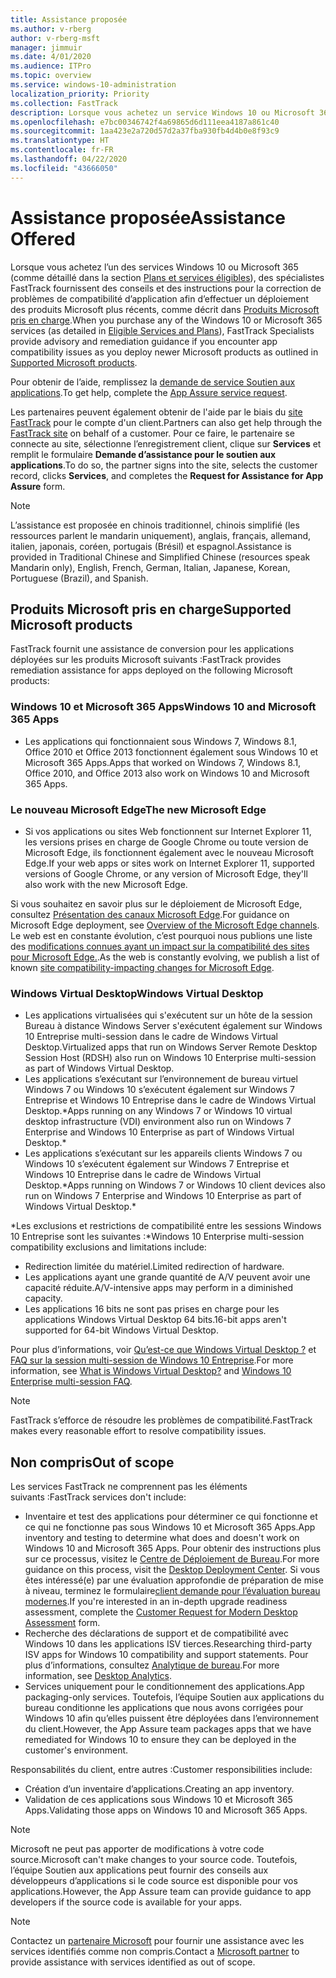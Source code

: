 ```yaml
---
title: Assistance proposée
ms.author: v-rberg
author: v-rberg-msft
manager: jimmuir
ms.date: 4/01/2020
ms.audience: ITPro
ms.topic: overview
ms.service: windows-10-administration
localization_priority: Priority
ms.collection: FastTrack
description: Lorsque vous achetez un service Windows 10 ou Microsoft 365, des spécialistes FastTrack vous fournissent des conseils et des instructions afin de le déployer vers Windows 10 et Microsoft 365 Apps et de rester à jour sans frais supplémentaires (avec un abonnement éligible).
ms.openlocfilehash: e7bc00346742f4a69865d6d111eea4187a861c40
ms.sourcegitcommit: 1aa423e2a720d57d2a37fba930fb4d4b0e8f93c9
ms.translationtype: HT
ms.contentlocale: fr-FR
ms.lasthandoff: 04/22/2020
ms.locfileid: "43666050"
---
```

# <a name="assistance-offered"></a><span data-ttu-id="ac346-103">Assistance proposée</span><span class="sxs-lookup"><span data-stu-id="ac346-103">Assistance Offered</span></span>  

<span data-ttu-id="ac346-104">Lorsque vous achetez l’un des services Windows 10 ou Microsoft 365 (comme détaillé dans la section [Plans et services éligibles](M365-eligible-services-and-plans.md)), des spécialistes FastTrack fournissent des conseils et des instructions pour la correction de problèmes de compatibilité d’application afin d’effectuer un déploiement des produits Microsoft plus récents, comme décrit dans [Produits Microsoft pris en charge](#supported-microsoft-products).</span><span class="sxs-lookup"><span data-stu-id="ac346-104">When you purchase any of the Windows 10 or Microsoft 365 services (as detailed in [Eligible Services and Plans](M365-eligible-services-and-plans.md)), FastTrack Specialists provide advisory and remediation guidance if you encounter app compatibility issues as you deploy newer Microsoft products as outlined in [Supported Microsoft products](#supported-microsoft-products).</span></span>

<span data-ttu-id="ac346-105">Pour obtenir de l’aide, remplissez la [demande de service Soutien aux applications](https://go.microsoft.com/fwlink/?linkid=2022721).</span><span class="sxs-lookup"><span data-stu-id="ac346-105">To get help, complete the [App Assure service request](https://go.microsoft.com/fwlink/?linkid=2022721).</span></span>

<span data-ttu-id="ac346-106">Les partenaires peuvent également obtenir de l'aide par le biais du [site FastTrack](https://go.microsoft.com/fwlink/?linkid=780698) pour le compte d'un client.</span><span class="sxs-lookup"><span data-stu-id="ac346-106">Partners can also get help through the [FastTrack site](https://go.microsoft.com/fwlink/?linkid=780698) on behalf of a customer.</span></span> <span data-ttu-id="ac346-107">Pour ce faire, le partenaire se connecte au site, sélectionne l’enregistrement client, clique sur **Services** et remplit le formulaire **Demande d’assistance pour le soutien aux applications**.</span><span class="sxs-lookup"><span data-stu-id="ac346-107">To do so, the partner signs into the site, selects the customer record, clicks **Services**, and completes the **Request for Assistance for App Assure** form.</span></span>

> [!NOTE]
> <span data-ttu-id="ac346-108">L’assistance est proposée en chinois traditionnel, chinois simplifié (les ressources parlent le mandarin uniquement), anglais, français, allemand, italien, japonais, coréen, portugais (Brésil) et espagnol.</span><span class="sxs-lookup"><span data-stu-id="ac346-108">Assistance is provided in Traditional Chinese and Simplified Chinese (resources speak Mandarin only), English, French, German, Italian, Japanese, Korean, Portuguese (Brazil), and Spanish.</span></span> 

## <a name="supported-microsoft-products"></a><span data-ttu-id="ac346-109">Produits Microsoft pris en charge</span><span class="sxs-lookup"><span data-stu-id="ac346-109">Supported Microsoft products</span></span>

<span data-ttu-id="ac346-110">FastTrack fournit une assistance de conversion pour les applications déployées sur les produits Microsoft suivants :</span><span class="sxs-lookup"><span data-stu-id="ac346-110">FastTrack provides remediation assistance for apps deployed on the following Microsoft products:</span></span>

### <a name="windows-10-and-microsoft-365-apps"></a><span data-ttu-id="ac346-111">Windows 10 et Microsoft 365 Apps</span><span class="sxs-lookup"><span data-stu-id="ac346-111">Windows 10 and Microsoft 365 Apps</span></span>

- <span data-ttu-id="ac346-112">Les applications qui fonctionnaient sous Windows 7, Windows 8.1, Office 2010 et Office 2013 fonctionnent également sous Windows 10 et Microsoft 365 Apps.</span><span class="sxs-lookup"><span data-stu-id="ac346-112">Apps that worked on Windows 7, Windows 8.1, Office 2010, and Office 2013 also work on Windows 10 and Microsoft 365 Apps.</span></span>

### <a name="the-new-microsoft-edge"></a><span data-ttu-id="ac346-113">Le nouveau Microsoft Edge</span><span class="sxs-lookup"><span data-stu-id="ac346-113">The new Microsoft Edge</span></span>

- <span data-ttu-id="ac346-114">Si vos applications ou sites Web fonctionnent sur Internet Explorer 11, les versions prises en charge de Google Chrome ou toute version de Microsoft Edge, ils fonctionnent également avec le nouveau Microsoft Edge.</span><span class="sxs-lookup"><span data-stu-id="ac346-114">If your web apps or sites work on Internet Explorer 11, supported versions of Google Chrome, or any version of Microsoft Edge, they'll also work with the new Microsoft Edge.</span></span>

<span data-ttu-id="ac346-115">Si vous souhaitez en savoir plus sur le déploiement de Microsoft Edge, consultez [Présentation des canaux Microsoft Edge](https://docs.microsoft.com/DeployEdge/microsoft-edge-channels).</span><span class="sxs-lookup"><span data-stu-id="ac346-115">For guidance on Microsoft Edge deployment, see [Overview of the Microsoft Edge channels](https://docs.microsoft.com/DeployEdge/microsoft-edge-channels).</span></span> <span data-ttu-id="ac346-116">Le web est en constante évolution, c’est pourquoi nous publions une liste des [ modifications connues ayant un impact sur la compatibilité des sites pour Microsoft Edge.](https://docs.microsoft.com/microsoft-edge/web-platform/site-impacting-changes).</span><span class="sxs-lookup"><span data-stu-id="ac346-116">As the web is constantly evolving, we publish a list of known [site compatibility-impacting changes for Microsoft Edge](https://docs.microsoft.com/microsoft-edge/web-platform/site-impacting-changes).</span></span>

### <a name="windows-virtual-desktop"></a><span data-ttu-id="ac346-117">Windows Virtual Desktop</span><span class="sxs-lookup"><span data-stu-id="ac346-117">Windows Virtual Desktop</span></span>

- <span data-ttu-id="ac346-118">Les applications virtualisées qui s'exécutent sur un hôte de la session Bureau à distance Windows Server s'exécutent également sur Windows 10 Entreprise multi-session dans le cadre de Windows Virtual Desktop.</span><span class="sxs-lookup"><span data-stu-id="ac346-118">Virtualized apps that run on Windows Server Remote Desktop Session Host (RDSH) also run on Windows 10 Enterprise multi-session as part of Windows Virtual Desktop.</span></span>
- <span data-ttu-id="ac346-119">Les applications s’exécutant sur l’environnement de bureau virtuel Windows 7 ou Windows 10 s’exécutent également sur Windows 7 Entreprise et Windows 10 Entreprise dans le cadre de Windows Virtual Desktop.\*</span><span class="sxs-lookup"><span data-stu-id="ac346-119">Apps running on any Windows 7 or Windows 10 virtual desktop infrastructure (VDI) environment also run on Windows 7 Enterprise and Windows 10 Enterprise as part of Windows Virtual Desktop.\*</span></span>
- <span data-ttu-id="ac346-120">Les applications s’exécutant sur les appareils clients Windows 7 ou Windows 10 s’exécutent également sur Windows 7 Entreprise et Windows 10 Entreprise dans le cadre de Windows Virtual Desktop.\*</span><span class="sxs-lookup"><span data-stu-id="ac346-120">Apps running on Windows 7 or Windows 10 client devices also run on Windows 7 Enterprise and Windows 10 Enterprise as part of Windows Virtual Desktop.\*</span></span>

<span data-ttu-id="ac346-121">\*Les exclusions et restrictions de compatibilité entre les sessions Windows 10 Entreprise sont les suivantes :</span><span class="sxs-lookup"><span data-stu-id="ac346-121">\*Windows 10 Enterprise multi-session compatibility exclusions and limitations include:</span></span>
- <span data-ttu-id="ac346-122">Redirection limitée du matériel.</span><span class="sxs-lookup"><span data-stu-id="ac346-122">Limited redirection of hardware.</span></span>
- <span data-ttu-id="ac346-123">Les applications ayant une grande quantité de A/V peuvent avoir une capacité réduite.</span><span class="sxs-lookup"><span data-stu-id="ac346-123">A/V-intensive apps may perform in a diminished capacity.</span></span>
- <span data-ttu-id="ac346-124">Les applications 16 bits ne sont pas prises en charge pour les applications Windows Virtual Desktop 64 bits.</span><span class="sxs-lookup"><span data-stu-id="ac346-124">16-bit apps aren't supported for 64-bit Windows Virtual Desktop.</span></span>

<span data-ttu-id="ac346-125">Pour plus d’informations, voir [Qu’est-ce que Windows Virtual Desktop ?](https://docs.microsoft.com/azure/virtual-desktop/overview) et [FAQ sur la session multi-session de Windows 10 Entreprise](https://docs.microsoft.com/azure/virtual-desktop/windows-10-multisession-faq).</span><span class="sxs-lookup"><span data-stu-id="ac346-125">For more information, see [What is Windows Virtual Desktop?](https://docs.microsoft.com/azure/virtual-desktop/overview) and [Windows 10 Enterprise multi-session FAQ](https://docs.microsoft.com/azure/virtual-desktop/windows-10-multisession-faq).</span></span>

> [!NOTE]
> <span data-ttu-id="ac346-126">FastTrack s’efforce de résoudre les problèmes de compatibilité.</span><span class="sxs-lookup"><span data-stu-id="ac346-126">FastTrack makes every reasonable effort to resolve compatibility issues.</span></span> 

## <a name="out-of-scope"></a><span data-ttu-id="ac346-127">Non compris</span><span class="sxs-lookup"><span data-stu-id="ac346-127">Out of scope</span></span>

<span data-ttu-id="ac346-128">Les services FastTrack ne comprennent pas les éléments suivants :</span><span class="sxs-lookup"><span data-stu-id="ac346-128">FastTrack services don't include:</span></span>
- <span data-ttu-id="ac346-129">Inventaire et test des applications pour déterminer ce qui fonctionne et ce qui ne fonctionne pas sous Windows 10 et Microsoft 365 Apps.</span><span class="sxs-lookup"><span data-stu-id="ac346-129">App inventory and testing to determine what does and doesn't work on Windows 10 and Microsoft 365 Apps.</span></span> <span data-ttu-id="ac346-130">Pour obtenir des instructions plus sur ce processus, visitez le [Centre de Déploiement de Bureau](https://go.microsoft.com/fwlink/?linkid=2080140).</span><span class="sxs-lookup"><span data-stu-id="ac346-130">For more guidance on this process, visit the [Desktop Deployment Center](https://go.microsoft.com/fwlink/?linkid=2080140).</span></span> <span data-ttu-id="ac346-131">Si vous êtes intéressé(e) par une évaluation approfondie de préparation de mise à niveau, terminez le formulaire[client demande pour l’évaluation bureau modernes](https://go.microsoft.com/fwlink/?linkid=2053818).</span><span class="sxs-lookup"><span data-stu-id="ac346-131">If you're interested in an in-depth upgrade readiness assessment, complete the [Customer Request for Modern Desktop Assessment](https://go.microsoft.com/fwlink/?linkid=2053818) form.</span></span>
- <span data-ttu-id="ac346-132">Recherche des déclarations de support et de compatibilité avec Windows 10 dans les applications ISV tierces.</span><span class="sxs-lookup"><span data-stu-id="ac346-132">Researching third-party ISV apps for Windows 10 compatibility and support statements.</span></span> <span data-ttu-id="ac346-133">Pour plus d’informations, consultez [Analytique de bureau](https://docs.microsoft.com/sccm/desktop-analytics/overview).</span><span class="sxs-lookup"><span data-stu-id="ac346-133">For more information, see [Desktop Analytics](https://docs.microsoft.com/sccm/desktop-analytics/overview).</span></span>
- <span data-ttu-id="ac346-134">Services uniquement pour le conditionnement des applications.</span><span class="sxs-lookup"><span data-stu-id="ac346-134">App packaging-only services.</span></span> <span data-ttu-id="ac346-135">Toutefois, l’équipe Soutien aux applications du bureau conditionne les applications que nous avons corrigées pour Windows 10 afin qu’elles puissent être déployées dans l’environnement du client.</span><span class="sxs-lookup"><span data-stu-id="ac346-135">However, the App Assure team packages apps that we have remediated for Windows 10 to ensure they can be deployed in the customer's environment.</span></span>

<span data-ttu-id="ac346-136">Responsabilités du client, entre autres :</span><span class="sxs-lookup"><span data-stu-id="ac346-136">Customer responsibilities include:</span></span>
- <span data-ttu-id="ac346-137">Création d’un inventaire d’applications.</span><span class="sxs-lookup"><span data-stu-id="ac346-137">Creating an app inventory.</span></span>
- <span data-ttu-id="ac346-138">Validation de ces applications sous Windows 10 et Microsoft 365 Apps.</span><span class="sxs-lookup"><span data-stu-id="ac346-138">Validating those apps on Windows 10 and Microsoft 365 Apps.</span></span>

> [!NOTE]
> <span data-ttu-id="ac346-139">Microsoft ne peut pas apporter de modifications à votre code source.</span><span class="sxs-lookup"><span data-stu-id="ac346-139">Microsoft can't make changes to your source code.</span></span> <span data-ttu-id="ac346-140">Toutefois, l’équipe Soutien aux applications peut fournir des conseils aux développeurs d’applications si le code source est disponible pour vos applications.</span><span class="sxs-lookup"><span data-stu-id="ac346-140">However, the App Assure team can provide guidance to app developers if the source code is available for your apps.</span></span>

> [!NOTE]
> <span data-ttu-id="ac346-141">Contactez un [partenaire Microsoft](https://go.microsoft.com/fwlink/?linkid=2080150) pour fournir une assistance avec les services identifiés comme non compris.</span><span class="sxs-lookup"><span data-stu-id="ac346-141">Contact a [Microsoft partner](https://go.microsoft.com/fwlink/?linkid=2080150) to provide assistance with services identified as out of scope.</span></span>


